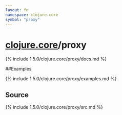 ```yaml
---
layout: fn
namespace: clojure.core
symbol: "proxy"
---
```


# [clojure.core](../)/proxy

{% include 1.5.0/clojure.core/proxy/docs.md %}

##Examples

{% include 1.5.0/clojure.core/proxy/examples.md %}
## Source
{% include 1.5.0/clojure.core/proxy/src.md %}


